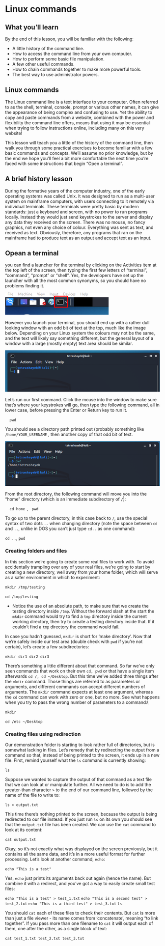 # Linux commands


## What you’ll learn

By the end of this lesson, you will be familiar with the following:

- A little history of the command line.
- How to access the command line from your own computer.
- How to perform some basic file manipulation.
- A few other useful commands.
- How to chain commands together to make more powerful tools.
- The best way to use administrator powers.

## Linux commands 

The Linux command line is a text interface to your computer. Often referred to as the shell, terminal, console, prompt or various other names, it can give the appearance of being complex and confusing to use. Yet the ability to copy and paste commands from a website, combined with the power and flexibility the command line offers, means that using it may be essential when trying to follow instructions online, including many on this very website!

This lesson will teach you a little of the history of the command line, then walk you through some practical exercises to become familiar with a few basic commands and concepts. We’ll assume no prior knowledge, but by the end we hope you’ll feel a bit more comfortable the next time you’re faced with some instructions that begin “Open a terminal”.

## A brief history lesson

During the formative years of the computer industry, one of the early operating systems was called Unix. It was designed to run as a multi-user system on mainframe computers, with users connecting to it remotely via individual terminals. These terminals were pretty basic by modern standards: just a keyboard and screen, with no power to run programs locally. Instead they would just send keystrokes to the server and display any data they received on the screen. There was no mouse, no fancy graphics, not even any choice of colour. Everything was sent as text, and received as text. Obviously, therefore, any programs that ran on the mainframe had to produce text as an output and accept text as an input.

## Opean a terminal

you can find a launcher for the terminal by clicking on the Activities item at the top left of the screen, then typing the first few letters of “terminal”, “command”, “prompt” or “shell”. Yes, the developers have set up the launcher with all the most common synonyms, so you should have no problems finding it.

![terminal1](./img/terminal-1.png)

However you launch your terminal, you should end up with a rather dull looking window with an odd bit of text at the top, much like the image below. Depending on your Linux system the colours may not be the same, and the text will likely say something different, but the general layout of a window with a large (mostly empty) text area should be similar.

![terminal2](./img/terminal-2.png)

Let’s run our first command. Click the mouse into the window to make sure that’s where your keystrokes will go, then type the following command, all in lower case, before pressing the Enter or Return key to run it.

`   pwd   `

You should see a directory path printed out (probably something like `/home/YOUR_USERNAME` , then another copy of that odd bit of text.

![terminal3](./img/terminal-3.png)

From the root directory, the following command will move you into the “home” directory (which is an immediate subdirectory of `/`):

`   cd home  `,  `  pwd  `

To go up to the parent directory, in this case back to `/`, use the special syntax of two dots `..` when changing directory (note the space between `cd` and `..`, unlike in DOS you can’t just type `cd..` as one command):

`cd ..`, `pwd`

### Creating folders and files

In this section we’re going to create some real files to work with. To avoid accidentally trampling over any of your real files, we’re going to start by creating a new directory, well away from your home folder, which will serve as a safer environment in which to experiment:

`mkdir /tmp/testing`

`cd /tmp/testing`

* Notice the use of an absolute path, to make sure that we create the testing directory inside `/tmp`. Without the forward slash at the start the `mkdir` command would try to find a `tmp` directory inside the current working directory, then try to create a testing directory inside that. If it couldn’t find a `tmp` directory the command would fail.

In case you hadn’t guessed, `mkdir` is short for ‘make directory’. Now that we’re safely inside our test area (double check with `pwd` if you’re not certain), let’s create a few subdirectories:

`mkdir dir1 dir2 dir3`

There’s something a little different about that command. So far we’ve only seen commands that work on their own `cd, pwd` or that have a single item afterwards `cd /, cd ~/Desktop`. But this time we’ve added three things after the `mkdir` command. Those things are referred to as parameters or arguments, and different commands can accept different numbers of arguments. The `mkdir` command expects at least one argument, whereas the `cd` command can work with zero or one, but no more. See what happens when you try to pass the wrong number of parameters to a command:\

`mkdir`

`cd /etc ~/Desktop`

### Creating files using redirection

Our demonstration folder is starting to look rather full of directories, but is somewhat lacking in files. Let’s remedy that by redirecting the output from a command so that, instead of being printed to the screen, it ends up in a new file. First, remind yourself what the `ls` command is currently showing:

`ls`

Suppose we wanted to capture the output of that command as a text file that we can look at or manipulate further. All we need to do is to add the greater-than character `>` to the end of our command line, followed by the name of the file to write to:

`ls > output.txt`

This time there’s nothing printed to the screen, because the output is being redirected to our file instead. If you just run `ls` on its own you should see that the `output.txt` file has been created. We can use the `cat` command to look at its content:

`cat output.txt`

Okay, so it’s not exactly what was displayed on the screen previously, but it contains all the same data, and it’s in a more useful format for further processing. Let’s look at another command, `echo`:

`echo "This is a test"`

Yes, `echo` just prints its arguments back out again (hence the name). But combine it with a redirect, and you’ve got a way to easily create small test files:

`echo "This is a test" > test_1.txt`
`echo "This is a second test" > test_2.txt`
`echo "This is a third test" > test_3.txt`
`ls`

You should `cat` each of these files to check their contents. But `cat` is more than just a file viewer - its name comes from ‘concatenate’, meaning “to link together”. If you pass more than one filename to `cat` it will output each of them, one after the other, as a single block of text:

`cat test_1.txt test_2.txt test_3.txt`


